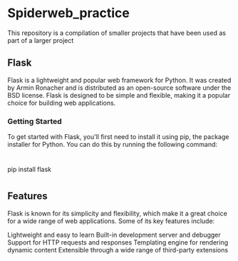# Spiderweb_practice
This repository is a compilation of smaller projects that have been used as part of a larger project
## Flask

Flask is a lightweight and popular web framework for Python. It was created by Armin Ronacher and is distributed as an open-source software under the BSD license. Flask is designed to be simple and flexible, making it a popular choice for building web applications.

### Getting Started

To get started with Flask, you'll first need to install it using pip, the package installer for Python. You can do this by running the following command:
#
pip install flask
#
## Features

Flask is known for its simplicity and flexibility, which make it a great choice for a wide range of web applications. Some of its key features include:

Lightweight and easy to learn
Built-in development server and debugger
Support for HTTP requests and responses
Templating engine for rendering dynamic content
Extensible through a wide range of third-party extensions
